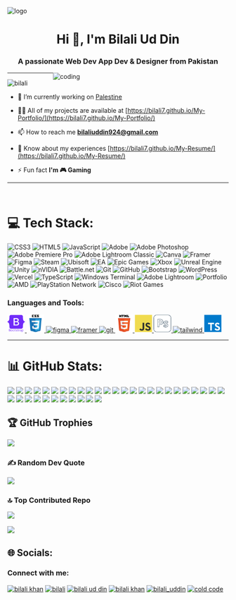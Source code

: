 ![logo](https://github.com/user-attachments/assets/5959e1b6-e679-496d-91f5-f7ff4f8f9d6f)

<h1 align="center">Hi 👋, I'm Bilali Ud Din</h1>
<h3 align="center">A passionate Web Dev App Dev & Designer from Pakistan</h3>

<img align="right" alt="coding" width="400" src="https://media.licdn.com/dms/image/v2/D4D12AQFAdOrAQe1HEA/article-cover_image-shrink_720_1280/article-cover_image-shrink_720_1280/0/1709674661110?e=2147483647&v=beta&t=B7h8ZjJZRcsQ2HEEN5H0dEAvl5dX4I6nUdvFfR24alQ">	

---

<p align="left"> <img src="https://komarev.com/ghpvc/?username=bilali&label=Profile%20views&color=0e75b6&style=flat" alt="bilali" /> </p>

- 🔭 I’m currently working on [Palestine](https://bilali7.github.io/Real-Quiz/)

- 👨‍💻 All of my projects are available at [https://bilali7.github.io/My-Portfolio/](https://bilali7.github.io/My-Portfolio/)

- 📫 How to reach me **bilaliuddin924@gmail.com**

- 📄 Know about my experiences [https://bilali7.github.io/My-Resume/](https://bilali7.github.io/My-Resume/)

- ⚡ Fun fact **I'm 🎮 Gaming**

 ---
 <br>
 
# 💻 Tech Stack:
![CSS3](https://img.shields.io/badge/css3-%231572B6.svg?style=for-the-badge&logo=css3&logoColor=white) ![HTML5](https://img.shields.io/badge/html5-%23E34F26.svg?style=for-the-badge&logo=html5&logoColor=white) ![JavaScript](https://img.shields.io/badge/javascript-%23323330.svg?style=for-the-badge&logo=javascript&logoColor=%23F7DF1E) ![Adobe](https://img.shields.io/badge/adobe-%23FF0000.svg?style=for-the-badge&logo=adobe&logoColor=white) ![Adobe Photoshop](https://img.shields.io/badge/adobe%20photoshop-%2331A8FF.svg?style=for-the-badge&logo=adobe%20photoshop&logoColor=white) ![Adobe Premiere Pro](https://img.shields.io/badge/Adobe%20Premiere%20Pro-9999FF.svg?style=for-the-badge&logo=Adobe%20Premiere%20Pro&logoColor=white) ![Adobe Lightroom Classic](https://img.shields.io/badge/Adobe%20Lightroom%20Classic-31A8FF.svg?style=for-the-badge&logo=Adobe%20Lightroom%20Classic&logoColor=white) ![Canva](https://img.shields.io/badge/Canva-%2300C4CC.svg?style=for-the-badge&logo=Canva&logoColor=white) ![Framer](https://img.shields.io/badge/Framer-black?style=for-the-badge&logo=framer&logoColor=blue) ![Figma](https://img.shields.io/badge/figma-%23F24E1E.svg?style=for-the-badge&logo=figma&logoColor=white) ![Steam](https://img.shields.io/badge/steam-%23000000.svg?style=for-the-badge&logo=steam&logoColor=white) ![Ubisoft](https://img.shields.io/badge/Ubisoft-%23F5F5F5.svg?style=for-the-badge&logo=Ubisoft&logoColor=black) ![EA](https://img.shields.io/badge/ea-%23000000.svg?style=for-the-badge&logo=ea&logoColor=white) ![Epic Games](https://img.shields.io/badge/epicgames-%23313131.svg?style=for-the-badge&logo=epicgames&logoColor=white) ![Xbox](https://img.shields.io/badge/xbox-%23107C10.svg?style=for-the-badge&logo=xbox&logoColor=white) ![Unreal Engine](https://img.shields.io/badge/unrealengine-%23313131.svg?style=for-the-badge&logo=unrealengine&logoColor=white) ![Unity](https://img.shields.io/badge/unity-%23000000.svg?style=for-the-badge&logo=unity&logoColor=white) ![nVIDIA](https://img.shields.io/badge/nVIDIA-%2376B900.svg?style=for-the-badge&logo=nVIDIA&logoColor=white) ![Battle.net](https://img.shields.io/badge/battle.net-%2300AEFF.svg?style=for-the-badge&logo=battle.net&logoColor=white) ![Git](https://img.shields.io/badge/git-%23F05033.svg?style=for-the-badge&logo=git&logoColor=white) ![GitHub](https://img.shields.io/badge/github-%23121011.svg?style=for-the-badge&logo=github&logoColor=white) ![Bootstrap](https://img.shields.io/badge/bootstrap-%238511FA.svg?style=for-the-badge&logo=bootstrap&logoColor=white) ![WordPress](https://img.shields.io/badge/WordPress-%23117AC9.svg?style=for-the-badge&logo=WordPress&logoColor=white) ![Vercel](https://img.shields.io/badge/vercel-%23000000.svg?style=for-the-badge&logo=vercel&logoColor=white) ![TypeScript](https://img.shields.io/badge/typescript-%23007ACC.svg?style=for-the-badge&logo=typescript&logoColor=white) ![Windows Terminal](https://img.shields.io/badge/Windows%20Terminal-%234D4D4D.svg?style=for-the-badge&logo=windows-terminal&logoColor=white) ![Adobe Lightroom](https://img.shields.io/badge/Adobe%20Lightroom-31A8FF.svg?style=for-the-badge&logo=Adobe%20Lightroom&logoColor=white) ![Portfolio](https://img.shields.io/badge/Portfolio-%23000000.svg?style=for-the-badge&logo=firefox&logoColor=#FF7139) ![AMD](https://img.shields.io/badge/AMD-%23000000.svg?style=for-the-badge&logo=amd&logoColor=white) ![PlayStation Network](https://img.shields.io/badge/PSN-%230070D1.svg?style=for-the-badge&logo=Playstation&logoColor=white) ![Cisco](https://img.shields.io/badge/cisco-%23049fd9.svg?style=for-the-badge&logo=cisco&logoColor=black) ![Riot Games](https://img.shields.io/badge/riotgames-D32936.svg?style=for-the-badge&logo=riotgames&logoColor=white)

<h3 align="left">Languages and Tools:</h3>
<p align="left"> <a href="https://getbootstrap.com" target="_blank" rel="noreferrer"> <img src="https://raw.githubusercontent.com/devicons/devicon/master/icons/bootstrap/bootstrap-plain-wordmark.svg" alt="bootstrap" width="40" height="40"/> </a> <a href="https://www.w3schools.com/css/" target="_blank" rel="noreferrer"> <img src="https://raw.githubusercontent.com/devicons/devicon/master/icons/css3/css3-original-wordmark.svg" alt="css3" width="40" height="40"/> </a> <a href="https://www.figma.com/" target="_blank" rel="noreferrer"> <img src="https://www.vectorlogo.zone/logos/figma/figma-icon.svg" alt="figma" width="40" height="40"/> </a> <a href="https://www.framer.com/" target="_blank" rel="noreferrer"> <img src="https://www.vectorlogo.zone/logos/framer/framer-icon.svg" alt="framer" width="40" height="40"/> </a> <a href="https://git-scm.com/" target="_blank" rel="noreferrer"> <img src="https://www.vectorlogo.zone/logos/git-scm/git-scm-icon.svg" alt="git" width="40" height="40"/> </a> <a href="https://www.w3.org/html/" target="_blank" rel="noreferrer"> <img src="https://raw.githubusercontent.com/devicons/devicon/master/icons/html5/html5-original-wordmark.svg" alt="html5" width="40" height="40"/> </a> <a href="https://developer.mozilla.org/en-US/docs/Web/JavaScript" target="_blank" rel="noreferrer"> <img src="https://raw.githubusercontent.com/devicons/devicon/master/icons/javascript/javascript-original.svg" alt="javascript" width="40" height="40"/> </a> <a href="https://www.photoshop.com/en" target="_blank" rel="noreferrer"> <img src="https://raw.githubusercontent.com/devicons/devicon/master/icons/photoshop/photoshop-line.svg" alt="photoshop" width="40" height="40"/> </a> <a href="https://tailwindcss.com/" target="_blank" rel="noreferrer"> <img src="https://www.vectorlogo.zone/logos/tailwindcss/tailwindcss-icon.svg" alt="tailwind" width="40" height="40"/> </a> <a href="https://www.typescriptlang.org/" target="_blank" rel="noreferrer"> <img src="https://raw.githubusercontent.com/devicons/devicon/master/icons/typescript/typescript-original.svg" alt="typescript" width="40" height="40"/> </a> </p>

---

# 📊 GitHub Stats:
![](https://github-readme-stats.vercel.app/api?username=Bilali7&theme=dark&hide_border=false&include_all_commits=false&count_private=false)
![](https://github-readme-streak-stats.herokuapp.com/?user=Bilali7&theme=dark&hide_border=false)
![](https://github-readme-streak-stats.herokuapp.com/?user=Bilali7&theme=dark&hide_border=false)
![](https://github-readme-streak-stats.herokuapp.com/?user=Bilali7&theme=dark&hide_border=false)
![](https://github-readme-streak-stats.herokuapp.com/?user=Bilali7&theme=dark&hide_border=false)
![](https://github-readme-streak-stats.herokuapp.com/?user=Bilali7&theme=dark&hide_border=false)
![](https://github-readme-streak-stats.herokuapp.com/?user=Bilali7&theme=dark&hide_border=false)
![](https://github-readme-streak-stats.herokuapp.com/?user=Bilali7&theme=dark&hide_border=false)
![](https://github-readme-streak-stats.herokuapp.com/?user=Bilali7&theme=dark&hide_border=false)
![](https://github-readme-streak-stats.herokuapp.com/?user=Bilali7&theme=dark&hide_border=false)
![](https://github-readme-streak-stats.herokuapp.com/?user=Bilali7&theme=dark&hide_border=false)
![](https://github-readme-streak-stats.herokuapp.com/?user=Bilali7&theme=dark&hide_border=false)
![](https://github-readme-streak-stats.herokuapp.com/?user=Bilali7&theme=dark&hide_border=false)
![](https://github-readme-streak-stats.herokuapp.com/?user=Bilali7&theme=dark&hide_border=false)
![](https://github-readme-streak-stats.herokuapp.com/?user=Bilali7&theme=dark&hide_border=false)
![](https://github-readme-streak-stats.herokuapp.com/?user=Bilali7&theme=dark&hide_border=false)
![](https://github-readme-streak-stats.herokuapp.com/?user=Bilali7&theme=dark&hide_border=false)
![](https://github-readme-streak-stats.herokuapp.com/?user=Bilali7&theme=dark&hide_border=false)
![](https://github-readme-streak-stats.herokuapp.com/?user=Bilali7&theme=dark&hide_border=false)
![](https://github-readme-streak-stats.herokuapp.com/?user=Bilali7&theme=dark&hide_border=false)
![](https://github-readme-streak-stats.herokuapp.com/?user=Bilali7&theme=dark&hide_border=false)
![](https://github-readme-streak-stats.herokuapp.com/?user=Bilali7&theme=dark&hide_border=false)
![](https://github-readme-streak-stats.herokuapp.com/?user=Bilali7&theme=dark&hide_border=false)
![](https://github-readme-streak-stats.herokuapp.com/?user=Bilali7&theme=dark&hide_border=false)
![](https://github-readme-streak-stats.herokuapp.com/?user=Bilali7&theme=dark&hide_border=false)
![](https://github-readme-streak-stats.herokuapp.com/?user=Bilali7&theme=dark&hide_border=false)
![](https://github-readme-streak-stats.herokuapp.com/?user=Bilali7&theme=dark&hide_border=false)
![](https://github-readme-streak-stats.herokuapp.com/?user=Bilali7&theme=dark&hide_border=false)
![](https://github-readme-streak-stats.herokuapp.com/?user=Bilali7&theme=dark&hide_border=false)
![](https://github-readme-streak-stats.herokuapp.com/?user=Bilali7&theme=dark&hide_border=false)
![](https://github-readme-streak-stats.herokuapp.com/?user=Bilali7&theme=dark&hide_border=false)
![](https://github-readme-streak-stats.herokuapp.com/?user=Bilali7&theme=dark&hide_border=false)
![](https://github-readme-streak-stats.herokuapp.com/?user=Bilali7&theme=dark&hide_border=false)
![](https://github-readme-streak-stats.herokuapp.com/?user=Bilali7&theme=dark&hide_border=false)
![](https://github-readme-streak-stats.herokuapp.com/?user=Bilali7&theme=dark&hide_border=false)
![](https://github-readme-stats.vercel.app/api/top-langs/?username=Bilali7&theme=dark&hide_border=false&include_all_commits=false&count_private=false&layout=compact)

## 🏆 GitHub Trophies
![](https://github-profile-trophy.vercel.app/?username=Bilali7&theme=monokai&no-frame=true&no-bg=true&margin-w=4)

### ✍️ Random Dev Quote
![](https://quotes-github-readme.vercel.app/api?type=horizontal&theme=merko)

### 🔝 Top Contributed Repo
![](https://github-contributor-stats.vercel.app/api?username=Bilali7&limit=5&theme=dark&combine_all_yearly_contributions=true)

[![](https://visitcount.itsvg.in/api?id=Bilali7&icon=0&color=0)](https://visitcount.itsvg.in)

## 🌐 Socials:
<h3 align="left">Connect with me:</h3>
<p align="left">
<a href="https://codepen.io/bilali khan" target="blank"><img align="center" src="https://raw.githubusercontent.com/rahuldkjain/github-profile-readme-generator/master/src/images/icons/Social/codepen.svg" alt="bilali khan" height="30" width="40" /></a>
<a href="https://dev.to/bilali" target="blank"><img align="center" src="https://raw.githubusercontent.com/rahuldkjain/github-profile-readme-generator/master/src/images/icons/Social/devto.svg" alt="bilali" height="30" width="40" /></a>
<a href="https://linkedin.com/in/bilali ud din" target="blank"><img align="center" src="https://raw.githubusercontent.com/rahuldkjain/github-profile-readme-generator/master/src/images/icons/Social/linked-in-alt.svg" alt="bilali ud din" height="30" width="40" /></a>
<a href="https://fb.com/bilali khan" target="blank"><img align="center" src="https://raw.githubusercontent.com/rahuldkjain/github-profile-readme-generator/master/src/images/icons/Social/facebook.svg" alt="bilali khan" height="30" width="40" /></a>
<a href="https://instagram.com/bilali_uddin" target="blank"><img align="center" src="https://raw.githubusercontent.com/rahuldkjain/github-profile-readme-generator/master/src/images/icons/Social/instagram.svg" alt="bilali_uddin" height="30" width="40" /></a>
<a href="https://www.youtube.com/c/cold code" target="blank"><img align="center" src="https://raw.githubusercontent.com/rahuldkjain/github-profile-readme-generator/master/src/images/icons/Social/youtube.svg" alt="cold code" height="30" width="40" /></a>
</p>

<!-- Proudly created with GPRM ( https://gprm.itsvg.in ) -->
